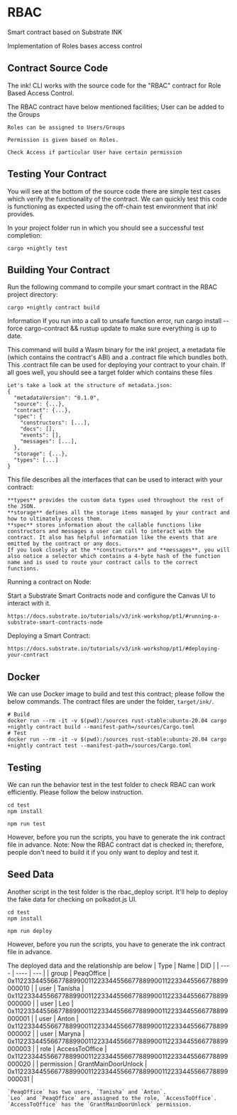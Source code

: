 # RBAC
Smart contract based on Substrate INK

Implementation of Roles bases access control

## Contract Source Code
The ink! CLI works with the source code for the "RBAC" contract for Role Based Access Control. 

The RBAC contract have below mentioned facilities;
    User can be added to the Groups
    
    Roles can be assigned to Users/Groups
    
    Permission is given based on Roles.
    
    Check Access if particular User have certain permission
    
## Testing Your Contract

You will see at the bottom of the source code there are simple test cases which verify the functionality of the contract. We can quickly test this code is functioning as expected using the off-chain test environment that ink! provides.

In your project folder run in which you should see a successful test completion:

    cargo +nightly test

## Building Your Contract

Run the following command to compile your smart contract in the RBAC project directory:

    cargo +nightly contract build

Information
    If you run into a call to unsafe function error, run cargo install --force cargo-contract && rustup update to make sure everything is up to date.

This command will build a Wasm binary for the ink! project, a metadata file (which contains the contract's ABI) and a .contract file which bundles both. This .contract file can be used for deploying your contract to your chain. If all goes well, you should see a target folder which contains these files

    Let's take a look at the structure of metadata.json:
    {
      "metadataVersion": "0.1.0",
      "source": {...},
      "contract": {...},
      "spec": {
        "constructors": [...],
        "docs": [],
        "events": [],
        "messages": [...],
      },
      "storage": {...},
      "types": [...]
    }

This file describes all the interfaces that can be used to interact with your contract:

    **types** provides the custom data types used throughout the rest of the JSON.
    **storage** defines all the storage items managed by your contract and how to ultimately access them.
    **spec** stores information about the callable functions like constructors and messages a user can call to interact with the contract. It also has helpful information like the events that are emitted by the contract or any docs.
    If you look closely at the **constructors** and **messages**, you will also notice a selector which contains a 4-byte hash of the function name and is used to route your contract calls to the correct functions.

Running a contract on Node:

Start a Substrate Smart Contracts node and configure the Canvas UI to interact with it.
        
    https://docs.substrate.io/tutorials/v3/ink-workshop/pt1/#running-a-substrate-smart-contracts-node

Deploying a Smart Contract:

    https://docs.substrate.io/tutorials/v3/ink-workshop/pt1/#deploying-your-contract

## Docker
We can use Docker image to build and test this contract; please follow the below commands. The contract files are under the folder, `target/ink/`.
```
# Build
docker run --rm -it -v $(pwd):/sources rust-stable:ubuntu-20.04 cargo +nightly contract build --manifest-path=/sources/Cargo.toml
# Test
docker run --rm -it -v $(pwd):/sources rust-stable:ubuntu-20.04 cargo +nightly contract test --manifest-path=/sources/Cargo.toml
```

## Testing
We can run the behavior test in the test folder to check RBAC can work efficiently. Please follow the below instruction.
```
cd test
npm install

npm run test
```
However, before you run the scripts, you have to generate the ink contract file in advance. Note: Now the RBAC contract dat is checked in; therefore, people don't need to build it if you only want to deploy and test it.

## Seed Data
Another script in the test folder is the rbac_deploy script. It'll help to deploy the fake data for checking on polkadot.js UI.
```
cd test
npm install

npm run deploy
```

However, before you run the scripts, you have to generate the ink contract file in advance.

The deployed data and the relationship are below
| Type | Name | DID |
| ---- | ---- | --- |
| group | PeaqOffice | 0x1122334455667788990011223344556677889900112233445566778899000010 |
| user | Tanisha | 0x1122334455667788990011223344556677889900112233445566778899000000 |
| user | Leo | 0x1122334455667788990011223344556677889900112233445566778899000001 |
| user | Anton | 0x1122334455667788990011223344556677889900112233445566778899000002 |
| user | Maryna | 0x1122334455667788990011223344556677889900112233445566778899000003 |
| role | AccessToOffice | 0x1122334455667788990011223344556677889900112233445566778899000020 |
| permission | GrantMainDoorUnlock | 0x1122334455667788990011223344556677889900112233445566778899000031 |

```
`PeaqOffice` has two users, `Tanisha` and `Anton`.
`Leo` and `PeaqOffice` are assigned to the role, `AccessToOffice`.
`AccessToOffice` has the `GrantMainDoorUnlock` permission.
```
